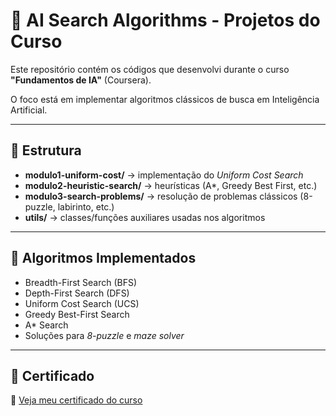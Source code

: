 # 🤖 AI Search Algorithms - Projetos do Curso

Este repositório contém os códigos que desenvolvi durante o curso **"Fundamentos de IA"** (Coursera).

O foco está em implementar algoritmos clássicos de busca em Inteligência Artificial.

---

## 📂 Estrutura

- **modulo1-uniform-cost/** → implementação do *Uniform Cost Search*
- **modulo2-heuristic-search/** → heurísticas (A*, Greedy Best First, etc.)
- **modulo3-search-problems/** → resolução de problemas clássicos (8-puzzle, labirinto, etc.)
- **utils/** → classes/funções auxiliares usadas nos algoritmos

---

## 🚀 Algoritmos Implementados

- Breadth-First Search (BFS)  
- Depth-First Search (DFS)  
- Uniform Cost Search (UCS)  
- Greedy Best-First Search  
- A* Search  
- Soluções para *8-puzzle* e *maze solver*  

---

## 🔗 Certificado

📜 [Veja meu certificado do curso](https://coursera.org/share/0c60ea483e55f85577dc15bd8e719ed9)
